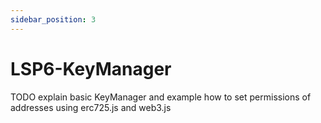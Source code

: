 ```yaml
---
sidebar_position: 3
---
```


# LSP6-KeyManager

TODO explain basic KeyManager and example how to set permissions of addresses using erc725.js and web3.js